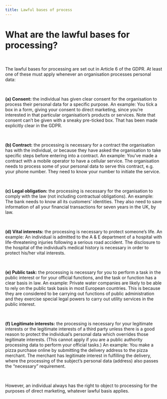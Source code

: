 ```yaml
---
title: Lawful bases of process
---
```

# What are the lawful bases for processing?

&nbsp;

The lawful bases for processing are set out in Article 6 of the GDPR. At least one of these must apply whenever an organisation processes personal data:

&nbsp;

**(a) Consent:** the individual has given clear consent for the organisation to process their personal data for a specific purpose.
An example: You tick a box in a form, giving your consent to direct marketing, since you’re interested in that particular organisation’s products or services. Note that consent can’t be given with a sneaky pre-ticked box. That has been made explicitly clear in the GDPR.

&nbsp;

**(b) Contract:** the processing is necessary for a contract the organisation has with the individual, or because they have asked the organisation to take specific steps before entering into a contract.
An example: You’ve made a contract with a mobile operator to have a cellular service. The organisation needs to process some of your personal data to serve this contract, e.g. your phone number. They need to know your number to initiate the service.

&nbsp;

**(c) Legal obligation:** the processing is necessary for the organisation to comply with the law (not including contractual obligations).
An example: The bank needs to know all its customers’ identities. They also need to save information of all your financial transactions for seven years in the UK, by law.

&nbsp;

**(d) Vital interests:** the processing is necessary to protect someone’s life.
An example: An individual is admitted to the A & E department of a hospital with life-threatening injuries following a serious road accident. The disclosure to the hospital of the individual’s medical history is necessary in order to protect his/her vital interests.

&nbsp;

**(e) Public task:** the processing is necessary for you to perform a task in the public interest or for your official functions, and the task or function has a clear basis in law.
An example: Private water companies are likely to be able to rely on the public task basis in most European countries. This is because they are considered to be carrying out functions of public administration and they exercise special legal powers to carry out utility services in the public interest.

&nbsp;

**(f) Legitimate interests:** the processing is necessary for your legitimate interests or the legitimate interests of a third party unless there is a good reason to protect the individual’s personal data which overrides those legitimate interests. (This cannot apply if you are a public authority processing data to perform your official tasks.)
An example: You make a pizza purchase online by submitting the delivery address to the pizza merchant. The merchant has legitimate interest in fulfilling the delivery, where the processing of the subject’s personal data (address) also passes the “necessary” requirement.

&nbsp;

However, an individual always has the right to object to processing for the purposes of direct marketing, whatever lawful basis applies.
